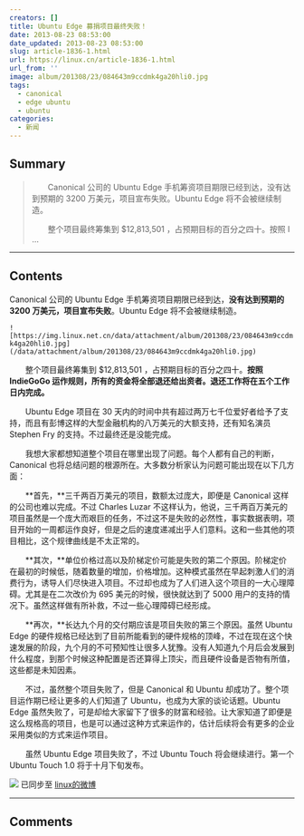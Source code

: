 ```yaml
---
creators: []
title: Ubuntu Edge 募捐项目最终失败！
date: 2013-08-23 08:53:00
date_updated: 2013-08-23 08:53:00
slug: article-1836-1.html
url: https://linux.cn/article-1836-1.html
url_from: ''
image: album/201308/23/084643m9ccdmk4ga20hli0.jpg
tags:
  - canonical
  - edge ubuntu
  - ubuntu
categories:
  - 新闻
---
```


## Summary

> 　　Canonical 公司的 Ubuntu Edge 手机筹资项目期限已经到达，没有达到预期的 3200 万美元，项目宣布失败。Ubuntu Edge 将不会被继续制造。
> 
> 　　整个项目最终筹集到 $12,813,501 ，占预期目标的百分之四十。按照 I ...

***

<!-- more -->

## Contents

Canonical 公司的 Ubuntu Edge 手机筹资项目期限已经到达，**没有达到预期的 3200 万美元，项目宣布失败**。Ubuntu Edge 将不会被继续制造。

`![https://img.linux.net.cn/data/attachment/album/201308/23/084643m9ccdmk4ga20hli0.jpg](/data/attachment/album/201308/23/084643m9ccdmk4ga20hli0.jpg)`

　　整个项目最终筹集到 $12,813,501 ，占预期目标的百分之四十。**按照 IndieGoGo 运作规则，所有的资金将全部退还给出资者。退还工作将在五个工作日内完成。**

　　Ubuntu Edge 项目在 30 天内的时间中共有超过两万七千位爱好者给予了支持，而且有彭博这样的大型金融机构的八万美元的大额支持，还有知名演员 Stephen Fry 的支持。不过最终还是没能完成。

　　我想大家都想知道整个项目在哪里出现了问题。每个人都有自己的判断，Canonical 也将总结问题的根源所在。大多数分析家认为问题可能出现在以下几方面：

　　**首先，**三千两百万美元的项目，数额太过庞大，即便是 Canonical 这样的公司也难以完成。不过 Charles Luzar 不这样认为，他说，三千两百万美元的项目虽然是一个庞大而艰巨的任务，不过这不是失败的必然性，事实数据表明，项目开始的一周都运作良好，但是之后的速度递减出乎人们意料。这和一些其他的项目相比，这个规律曲线是不太正常的。

　　**其次，**单位价格过高以及阶梯定价可能是失败的第二个原因。阶梯定价在最初的时候低，随着数量的增加，价格增加。这种模式虽然在早起刺激人们的消费行为，诱导人们尽快进入项目。不过却也成为了人们进入这个项目的一大心理障碍。尤其是在二次改价为 695 美元的时候，很快就达到了 5000 用户的支持的情况下。虽然这样做有所补救，不过一些心理障碍已经形成。

　　**再次，**长达九个月的交付期应该是项目失败的第三个原因。虽然 Ubuntu Edge 的硬件规格已经达到了目前所能看到的硬件规格的顶峰，不过在现在这个快速发展的阶段，九个月的不可预知性让很多人犹豫。没有人知道九个月后会发展到什么程度，到那个时候这种配置是否还算得上顶尖，而且硬件设备是否物有所值，这些都是未知因素。

　　不过，虽然整个项目失败了，但是 Canonical 和 Ubuntu 却成功了。整个项目运作期已经让更多的人们知道了 Ubuntu，也成为大家的谈论话题。Ubuntu Edge 虽然失败了，可是却给大家留下了很多的财富和经验。让大家知道了即便是这么规格高的项目，也是可以通过这种方式来运作的，估计后续将会有更多的企业采用类似的方式来运作项目。

　　虽然 Ubuntu Edge 项目失败了，不过 Ubuntu Touch 将会继续进行。第一个 Ubuntu Touch 1.0 将于十月下旬发布。

![](https://img.linux.net.cn/xwb/images/bgimg/icon_logo.png) 已同步至 [linux的微博](http://weibo.com/1772191555/A628i2q5N)

***

## Comments
